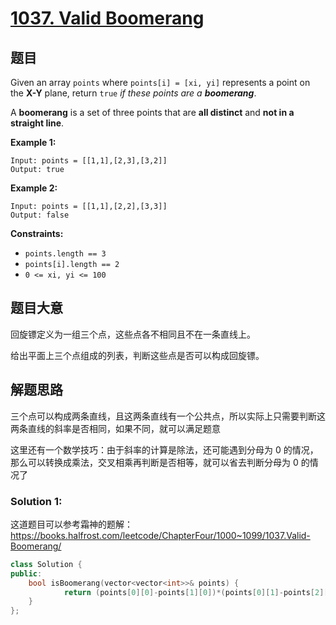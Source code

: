 # [1037. Valid Boomerang](https://leetcode.com/problems/valid-boomerang/)

## 题目

Given an array `points` where `points[i] = [xi, yi]` represents a point on the **X-Y** plane, return `true` *if these points are a **boomerang***.

A **boomerang** is a set of three points that are **all distinct** and **not in a straight line**.

 

**Example 1:**

```
Input: points = [[1,1],[2,3],[3,2]]
Output: true
```

**Example 2:**

```
Input: points = [[1,1],[2,2],[3,3]]
Output: false
```

 

**Constraints:**

- `points.length == 3`
- `points[i].length == 2`
- `0 <= xi, yi <= 100`

## 题目大意

回旋镖定义为一组三个点，这些点各不相同且不在一条直线上。

给出平面上三个点组成的列表，判断这些点是否可以构成回旋镖。

## 解题思路

三个点可以构成两条直线，且这两条直线有一个公共点，所以实际上只需要判断这两条直线的斜率是否相同，如果不同，就可以满足题意

这里还有一个数学技巧：由于斜率的计算是除法，还可能遇到分母为 0 的情况，那么可以转换成乘法，交叉相乘再判断是否相等，就可以省去判断分母为 0 的情况了

### Solution 1:

这道题目可以参考霜神的题解：https://books.halfrost.com/leetcode/ChapterFour/1000~1099/1037.Valid-Boomerang/

```c++
class Solution {
public:
    bool isBoomerang(vector<vector<int>>& points) {
        	return (points[0][0]-points[1][0])*(points[0][1]-points[2][1]) != (points[0][0]-points[2][0])*(points[0][1]-points[1][1]);
    }
};
```

